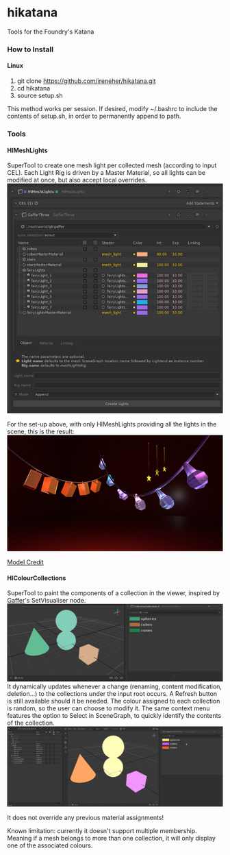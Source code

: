 # hikatana
Tools for the Foundry's Katana

### How to Install ###
#### Linux ####
1. git clone https://github.com/ireneher/hikatana.git
2. cd hikatana
3. source setup.sh

This method works per session. If desired, modify ~/.bashrc to include the contents of setup.sh, in order to permanently append to path.

### Tools ###
#### HIMeshLights ####
SuperTool to create one mesh light per collected mesh (according to input CEL). Each Light Rig is driven by a Master Material, so all lights can be modified at once, but also accept local overrides.
![HIMeshLights UI](doc/images/meshlights/ui.png)

For the set-up above,  with only HIMeshLights providing all the lights in the scene, this is the result: 
![HIMeshLights render](doc/images/meshlights/example.png)

[Model Credit](https://sketchfab.com/3d-models/fairy-lights-6167832a8ea04d0bb637315b45fb2d72 )

#### HIColourCollections ####
SuperTool to paint the components of a collection in the viewer, inspired by [Gaffer](https://www.gafferhq.org/)'s SetVisualiser node. 
![HIColourCollections UI](doc/images/colourcollections/ui.png)
It dynamically updates whenever a change (renaming, content modification, deletion...) to the collections under the input root occurs. A Refresh button is still available should it be needed. The colour assigned to each collection is random, so the user can choose to modify it. The same context menu features the option to Select in SceneGraph, to quickly identify the contents of the collection. 
![HIColourCollections gif](doc/images/colourcollections/example.gif)

It does not override any previous material assignments! 

Known limitation: currently it doesn't support multiple membership. Meaning if a mesh belongs to more than one collection, it will only display one of the associated colours.
 
